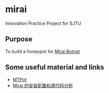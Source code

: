 # mirai
Innovation Practice Project for SJTU

## Purpose
To build a honeypot for [Mirai Botnet](https://github.com/jgamblin/Mirai-Source-Code)

## Some useful material and links
* [MTPot](https://github.com/Cymmetria/MTPot)
* [Mirai 的安装配置和源代码分析](http://www.nolanzong.com/2017/01/09/mirai-setup/)
